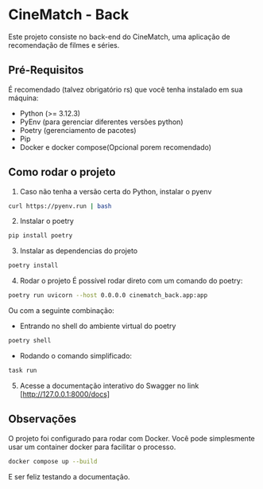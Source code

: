 # CineMatch - Back

Este projeto consiste no back-end do CineMatch, uma aplicação de recomendação de filmes e séries.

## Pré-Requisitos

É recomendado (talvez obrigatório rs) que você tenha instalado em sua máquina:

-   Python (>= 3.12.3)
-   PyEnv (para gerenciar diferentes versões python)
-   Poetry (gerenciamento de pacotes)
-   Pip
-   Docker e docker compose(Opcional porem recomendado)

## Como rodar o projeto

1. Caso não tenha a versão certa do Python, instalar o pyenv

```bash
curl https://pyenv.run | bash
```

2. Instalar o poetry

```bash
pip install poetry
```

3. Instalar as dependencias do projeto

```bash
poetry install
```

4. Rodar o projeto
   É possível rodar direto com um comando do poetry:

```bash
poetry run uvicorn --host 0.0.0.0 cinematch_back.app:app
```

Ou com a seguinte combinação:

-   Entrando no shell do ambiente virtual do poetry

```bash
poetry shell
```

-   Rodando o comando simplificado:

```bash
task run
```

5. Acesse a documentação interativo do Swagger no link [http://127.0.0.1:8000/docs]

## Observações

O projeto foi configurado para rodar com Docker. Você pode simplesmente usar um container docker para facilitar o processo.

```bash
docker compose up --build
```

E ser feliz testando a documentação.
